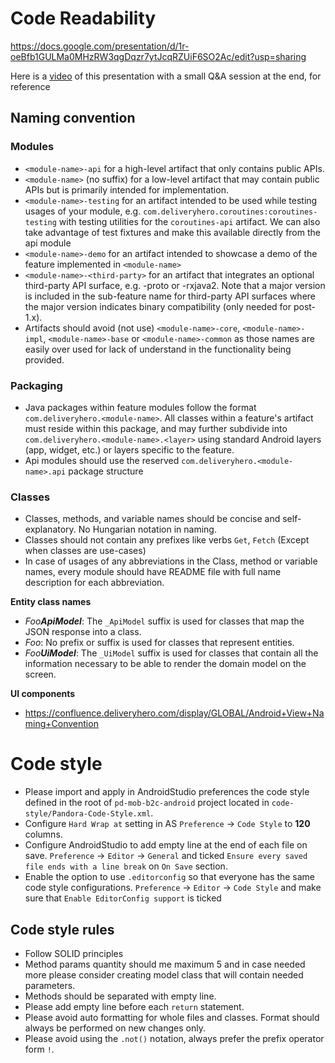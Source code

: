 # Code Readability
https://docs.google.com/presentation/d/1r-oeBfb1GULMa0MHzRW3qgDqzr7ytJcqRZUiF6SO2Ac/edit?usp=sharing

Here is a [video](https://drive.google.com/file/d/1B9_aFjs-LvwKwy9KYhfxPSYYkSsXHSGj/view?usp=sharing) of this presentation with a small Q&A session at the end, for reference

## Naming convention

### Modules

- `<module-name>-api` for a high-level artifact that only contains public APIs.
- `<module-name>` (no suffix) for a low-level artifact that may contain public APIs but is primarily intended for implementation.
- `<module-name>-testing` for an artifact intended to be used while testing usages of your module, e.g. `com.deliveryhero.coroutines:coroutines-testing` with testing utilities for the `coroutines-api` artifact. We can also take advantage of test fixtures and make this available directly from the api module
- `<module-name>-demo` for an artifact intended to showcase a demo of the feature implemented in `<module-name>`
- `<module-name>-<third-party>` for an artifact that integrates an optional third-party API surface, e.g. -proto or -rxjava2. Note that a major version is included in the sub-feature name for third-party API surfaces where the major version indicates binary compatibility (only needed for post-1.x).
- Artifacts should avoid (not use) `<module-name>-core`, `<module-name>-impl`, `<module-name>-base` or `<module-name>-common` as those names are easily over used for lack of understand in the functionality being provided.

### Packaging
- Java packages within feature modules follow the format `com.deliveryhero.<module-name>`. All classes within a feature's artifact must reside within this package, and may further subdivide into `com.deliveryhero.<module-name>.<layer>` using standard Android layers (app, widget, etc.) or layers specific to the feature.
- Api modules should use the reserved `com.deliveryhero.<module-name>.api` package structure

### Classes
* Classes, methods, and variable names should be concise and self-explanatory. No Hungarian notation in naming.
* Classes should not contain any prefixes like verbs `Get`, `Fetch` (Except when classes are use-cases)
* In case of usages of any abbreviations in the Class, method or variable names, every module should have README file with full name description for each abbreviation.

**Entity class names**

* _Foo**ApiModel**_: The `_ApiModel` suffix is used for classes that map the JSON response into a class.
* _Foo_: No prefix or suffix is used for classes that represent entities.
* _Foo**UiModel**_: The `_UiModel` suffix is used for classes that contain all the information necessary to be able to render the domain model on the screen.

**UI components**

- https://confluence.deliveryhero.com/display/GLOBAL/Android+View+Naming+Convention

# Code style

* Please import and apply in AndroidStudio preferences the code style defined in the root of `pd-mob-b2c-android` project located in `code-style/Pandora-Code-Style.xml`.
* Configure `Hard Wrap at` setting in AS `Preference` -> `Code Style` to **120** columns.
* Configure AndroidStudio to add empty line at the end of each file on save.  `Preference` -> `Editor` -> `General` and ticked `Ensure every saved file ends with a line break` on `On Save` section.
* Enable the option to use `.editorconfig` so that everyone has the same code style configurations. `Preference` -> `Editor` -> `Code Style` and make sure that `Enable EditorConfig support` is ticked

## Code style rules
* Follow SOLID principles
* Method params quantity should me maximum 5 and in case needed more please consider creating model class that will contain needed parameters.
* Methods should be separated with empty line.
* Please add empty line before each `return` statement.
* Please avoid auto formatting for whole files and classes. Format should always be performed on new changes only.
* Please avoid using the `.not()` notation, always prefer the prefix operator form `!`.
